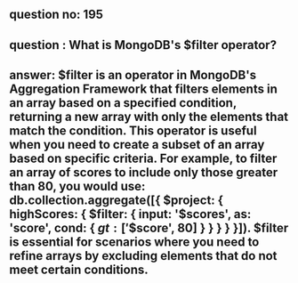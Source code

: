
      
## question no: 195

## question : What is MongoDB's $filter operator?

## answer: $filter is an operator in MongoDB's Aggregation Framework that filters elements in an array based on a specified condition, returning a new array with only the elements that match the condition. This operator is useful when you need to create a subset of an array based on specific criteria. For example, to filter an array of scores to include only those greater than 80, you would use: db.collection.aggregate([{ $project: { highScores: { $filter: { input: '$scores', as: 'score', cond: { $gt: ['$$score', 80] } } } } }]). $filter is essential for scenarios where you need to refine arrays by excluding elements that do not meet certain conditions.
      